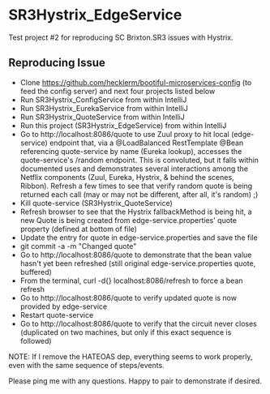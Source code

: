 # SR3Hystrix_EdgeService
Test project #2 for reproducing SC Brixton.SR3 issues with Hystrix.

## Reproducing Issue

* Clone https://github.com/hecklerm/bootiful-microservices-config (to feed the config server) and next four projects listed below
* Run SR3Hystrix_ConfigService from within IntelliJ
* Run SR3Hystrix_EurekaService from within IntelliJ
* Run SR3Hystrix_QuoteService from within IntelliJ
* Run this project (SR3Hystrix_EdgeService) from within IntelliJ
* Go to http://localhost:8086/quote to use Zuul proxy to hit local (edge-service) endpoint that, via a @LoadBalanced RestTemplate @Bean referencing quote-service by name (Eureka lookup), accesses the quote-service's /random endpoint. This is convoluted, but it falls within documented uses and demonstrates several interactions among the Netflix components (Zuul, Eureka, Hystrix, & behind the scenes, Ribbon). Refresh a few times to see that verify random quote is being returned each call (may or may not be different, after all, it's random)  ;)
* Kill quote-service (SR3Hystrix_QuoteService)
* Refresh browser to see that the Hystrix fallbackMethod is being hit, a new Quote is being created from edge-service.properties' quote property (defined at bottom of file)
* Update the entry for quote in edge-service.properties and save the file
* git commit -a -m "Changed quote"
* Go to http://localhost:8086/quote to demonstrate that the bean value hasn't yet been refreshed (still original edge-service.properties quote, buffered)
* From the terminal, curl -d{} localhost:8086/refresh to force a bean refresh
* Go to http://localhost:8086/quote to verify updated quote is now provided by edge-service
* Restart quote-service
* Go to http://localhost:8086/quote to verify that the circuit never closes (duplicated on two machines, but only if this exact sequence is followed)

NOTE: If I remove the HATEOAS dep, everything seems to work properly, even with the same sequence of steps/events.

Please ping me with any questions. Happy to pair to demonstrate if desired.
